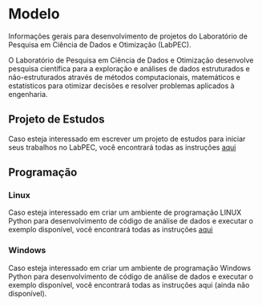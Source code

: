 # Modelo
Informações gerais para desenvolvimento de projetos do Laboratório de Pesquisa em Ciência de Dados e Otimização (LabPEC).

O Laboratório de Pesquisa em Ciência de Dados e Otimização desenvolve pesquisa científica para a exploração e análises de dados estruturados e não-estruturados através de métodos computacionais, matemáticos e estatísticos para otimizar decisões e resolver problemas aplicados à engenharia.

## Projeto de Estudos
Caso esteja interessado em escrever um projeto de estudos para iniciar seus trabalhos no LabPEC, você encontrará todas as instruções [aqui](https://github.com/LabPEC/Modelo/blob/main/Docs/Projeto/README.md)

## Programação
### Linux
Caso esteja interessado em criar um ambiente de programação LINUX Python para desenvolvimento de código de análise de dados e executar o exemplo disponível, você encontrará todas as instruções [aqui](https://github.com/LabPEC/Modelo/blob/main/Linux/INSTALL.md)

### Windows
Caso esteja interessado em criar um ambiente de programação Windows Python para desenvolvimento de código de análise de dados e executar o exemplo disponível, você encontrará todas as instruções aqui (ainda não disponível).

